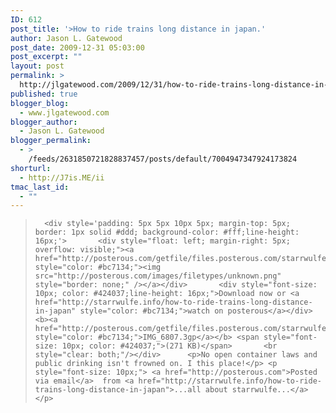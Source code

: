 ```yaml
---
ID: 612
post_title: '>How to ride trains long distance in japan.'
author: Jason L. Gatewood
post_date: 2009-12-31 05:03:00
post_excerpt: ""
layout: post
permalink: >
  http://jlgatewood.com/2009/12/31/how-to-ride-trains-long-distance-in-japan/
published: true
blogger_blog:
  - www.jlgatewood.com
blogger_author:
  - Jason L. Gatewood
blogger_permalink:
  - >
    /feeds/2631850721828837457/posts/default/7004947347924173824
shorturl:
  - http://J7is.ME/ii
tmac_last_id:
  - ""
---
```

>       <div style='padding: 5px 5px 10px 5px; margin-top: 5px; border: 1px solid #ddd; background-color: #fff;line-height: 16px;'>       <div style="float: left; margin-right: 5px; overflow: visible;"><a href="http://posterous.com/getfile/files.posterous.com/starrwulfe/xVLnEtzLVamzTxFZQ2j1wU1miBfkCpiYrIfuJLvg1BjgGgT2SMr5RbCKSyy3/IMG_6807.3gp" style="color: #bc7134;"><img src="http://posterous.com/images/filetypes/unknown.png" style="border: none;" /></a></div>       <div style="font-size: 10px; color: #424037;line-height: 16px;">Download now or <a href="http://starrwulfe.info/how-to-ride-trains-long-distance-in-japan" style="color: #bc7134;">watch on posterous</a></div>       <b><a href="http://posterous.com/getfile/files.posterous.com/starrwulfe/xVLnEtzLVamzTxFZQ2j1wU1miBfkCpiYrIfuJLvg1BjgGgT2SMr5RbCKSyy3/IMG_6807.3gp" style="color: #bc7134;">IMG_6807.3gp</a></b> <span style="font-size: 10px; color: #424037;">(271 KB)</span>       <br style="clear: both;"/></div>      <p>No open container laws and public drinking isn't frowned on. I this place!</p> <p style="font-size: 10px;"> <a href="http://posterous.com">Posted via email</a>  from <a href="http://starrwulfe.info/how-to-ride-trains-long-distance-in-japan">...all about starrwulfe...</a> </p>